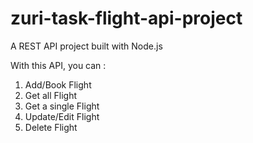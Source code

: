 # zuri-task-flight-api-project
A REST API project built with Node.js

With this API, you can :
1. Add/Book Flight
2. Get all Flight
3. Get a single Flight
4. Update/Edit Flight
5. Delete Flight
